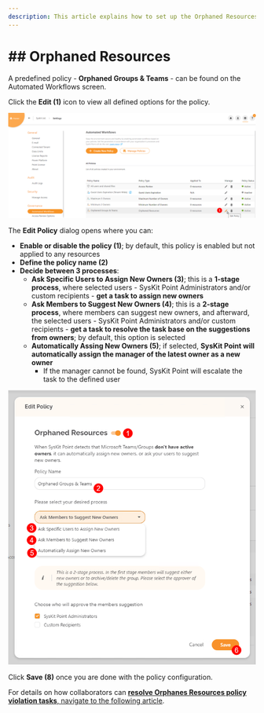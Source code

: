 ```yaml
---
description: This article explains how to set up the Orphaned Resources policy for Automated Workflows in SysKit Point.
---
```


# ## Orphaned Resources

A predefined policy - **Orphaned Groups & Teams** - can be found on the Automated Workflows screen. 

Click the **Edit (1)** icon to view all defined options for the policy. 

![Orphaned Resources - Edit Policy](../../.gitbook/assets/set_up_automated_workflows-orphaned_edit.png)

The **Edit Policy** dialog opens where you can:
* **Enable or disable the policy (1)**; by default, this policy is enabled but not applied to any resources
* **Define the policy name (2)**
* **Decide between 3 processes**:
    * **Ask Specific Users to Assign New Owners (3)**; this is a **1-stage process**, where selected users - SysKit Point Administrators and/or custom recipients - **get a task to assign new owners**
    * **Ask Members to Suggest New Owners (4)**; this is a **2-stage process**, where members can suggest new owners, and afterward, the selected users - SysKit Point Administrators and/or custom recipients - **get a task to resolve the task base on the suggestions from owners**; by default, this option is selected
    * **Automatically Assing New Owners (5)**; if selected, **SysKit Point will automatically assign the manager of the latest owner as a new owner**
      * If the manager cannot be found, SysKit Point will escalate the task to the defined user

![Edit Policy Dialog](../../.gitbook/assets/set_up_automated_workflows-orphaned_dialog.png)

Click **Save (8)** once you are done with the policy configuration. 

For details on how collaborators can [**resolve Orphanes Resources policy violation tasks**, navigate to the following article](../../point-collaborators/resolve-governance-tasks/orphaned-resources.md).